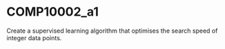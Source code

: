 # COMP10002_a1
Create a supervised learning algorithm that optimises the search speed of integer data points.
